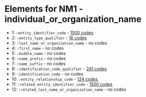 # Elements for NM1 - individual_or_organization_name
* 1: `:entity_identifier_code` - [1500 codes](elements/NM1_1.md)
* 2: `:entity_type_qualifier` - [16 codes](elements/NM1_2.md)
* 3: `:last_name_or_organization_name` - no codes
* 4: `:first_name` - no codes
* 5: `:middle_name` - no codes
* 6: `:name_prefix` - no codes
* 7: `:name_suffix` - no codes
* 8: `:identification_code_qualifier` - [241 codes](elements/NM1_8.md)
* 9: `:identification_code` - no codes
* 10: `:entity_relationship_code` - [124 codes](elements/NM1_10.md)
* 11: `:related_entity_identifier_code` - [1500 codes](elements/NM1_11.md)
* 12: `:related_last_name_or_organization_name` - no codes
